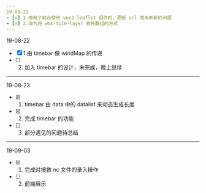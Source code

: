 ```yaml
---
19-08-21
- [x] 1.修改了前台使用 vue2-leaflet 组件时，更新 url 而未刷新的问题
- [x] 2.改为将 wms-tile-layer 依托数组的方式
---
```


19-08-22

- [x] 1.由 timebar 像 windMap 的传递
- [ ] 2.  加入 timebar 的设计，未完成，晚上继续

---

19-08-23

- [x] 1. timebar 由 data 中的 datalist 来动态生成长度
- [x] 2. 完成 timebar 的功能
- [ ] 3. 部分遇见的问题待总结

---

19-09-03

- [x] 1. 完成对搜救 nc 文件的录入操作
- [ ] 2. 前端展示
